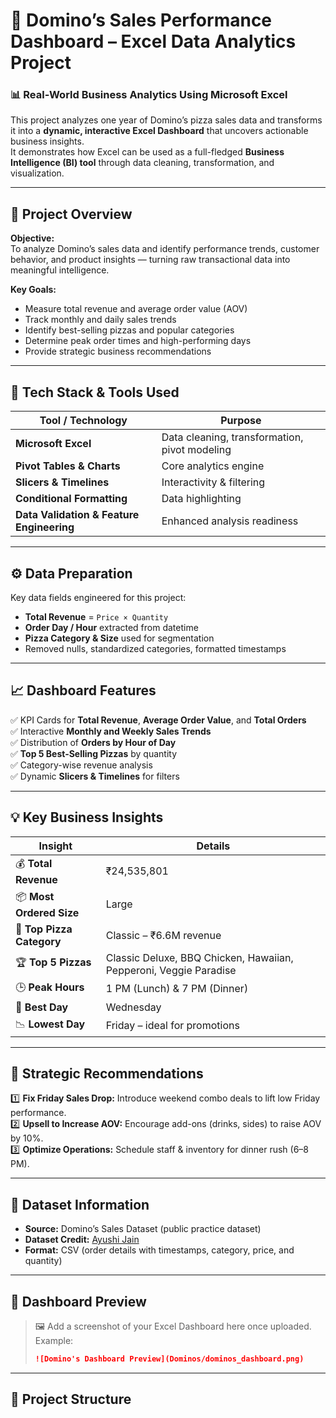 # 🍕 Domino’s Sales Performance Dashboard – Excel Data Analytics Project

### 📊 Real-World Business Analytics Using Microsoft Excel

This project analyzes one year of Domino’s pizza sales data and transforms it into a **dynamic, interactive Excel Dashboard** that uncovers actionable business insights.  
It demonstrates how Excel can be used as a full-fledged **Business Intelligence (BI) tool** through data cleaning, transformation, and visualization.

---

## 🚀 Project Overview

**Objective:**  
To analyze Domino’s sales data and identify performance trends, customer behavior, and product insights — turning raw transactional data into meaningful intelligence.

**Key Goals:**
- Measure total revenue and average order value (AOV)
- Track monthly and daily sales trends
- Identify best-selling pizzas and popular categories
- Determine peak order times and high-performing days
- Provide strategic business recommendations

---

## 🧩 Tech Stack & Tools Used

| Tool / Technology | Purpose |
|--------------------|----------|
| **Microsoft Excel** | Data cleaning, transformation, pivot modeling |
| **Pivot Tables & Charts** | Core analytics engine |
| **Slicers & Timelines** | Interactivity & filtering |
| **Conditional Formatting** | Data highlighting |
| **Data Validation & Feature Engineering** | Enhanced analysis readiness |

---

## ⚙️ Data Preparation

Key data fields engineered for this project:
- **Total Revenue** = `Price × Quantity`
- **Order Day / Hour** extracted from datetime
- **Pizza Category & Size** used for segmentation
- Removed nulls, standardized categories, formatted timestamps

---

## 📈 Dashboard Features

✅ KPI Cards for **Total Revenue**, **Average Order Value**, and **Total Orders**  
✅ Interactive **Monthly and Weekly Sales Trends**  
✅ Distribution of **Orders by Hour of Day**  
✅ **Top 5 Best-Selling Pizzas** by quantity  
✅ Category-wise revenue analysis  
✅ Dynamic **Slicers & Timelines** for filters  

---

## 💡 Key Business Insights

| Insight | Details |
|----------|----------|
| 💰 **Total Revenue** | ₹24,535,801 |
| 📦 **Most Ordered Size** | Large |
| 🍕 **Top Pizza Category** | Classic – ₹6.6M revenue |
| 🏆 **Top 5 Pizzas** | Classic Deluxe, BBQ Chicken, Hawaiian, Pepperoni, Veggie Paradise |
| 🕒 **Peak Hours** | 1 PM (Lunch) & 7 PM (Dinner) |
| 📅 **Best Day** | Wednesday |
| 📉 **Lowest Day** | Friday – ideal for promotions |

---

## 🧠 Strategic Recommendations

1️⃣ **Fix Friday Sales Drop:** Introduce weekend combo deals to lift low Friday performance.  
2️⃣ **Upsell to Increase AOV:** Encourage add-ons (drinks, sides) to raise AOV by 10%.  
3️⃣ **Optimize Operations:** Schedule staff & inventory for dinner rush (6–8 PM).  

---

## 📂 Dataset Information

- **Source:** Domino’s Sales Dataset (public practice dataset)  
- **Dataset Credit:** [Ayushi Jain](https://github.com/Ayushi0214/Masterclass-Datasets/tree/main/domino's)  
- **Format:** CSV (order details with timestamps, category, price, and quantity)

---

## 📸 Dashboard Preview

> 🖼️ Add a screenshot of your Excel Dashboard here once uploaded.  
> Example:  
> ```markdown
> ![Domino's Dashboard Preview](Dominos/dominos_dashboard.png)
> ```

---

## 🧩 Project Structure

